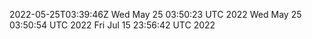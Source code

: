 2022-05-25T03:39:46Z
Wed May 25 03:50:23 UTC 2022
Wed May 25 03:50:54 UTC 2022
Fri Jul 15 23:56:42 UTC 2022
